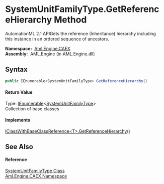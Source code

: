 SystemUnitFamilyType.GetReferenceHierarchy Method
=================================================
AutomationML 2.1 APIGets the reference (Inheritance) hierarchy including this instance in an ordered sequence of ancestors.

  **Namespace:**  [Aml.Engine.CAEX][1]  
  **Assembly:**  AML.Engine (in AML.Engine.dll)

Syntax
------

```csharp
public IEnumerable<SystemUnitFamilyType> GetReferenceHierarchy()
```

#### Return Value
Type: [IEnumerable][2]&lt;[SystemUnitFamilyType][3]>  
Collection of base classes
#### Implements
[IClassWithBaseClassReference&lt;T>.GetReferenceHierarchy()][4]  


See Also
--------

#### Reference
[SystemUnitFamilyType Class][3]  
[Aml.Engine.CAEX Namespace][1]  

[1]: ../README.md
[2]: https://docs.microsoft.com/dotnet/api/system.collections.generic.ienumerable-1
[3]: README.md
[4]: ../IClassWithBaseClassReference_1/GetReferenceHierarchy.md
[5]: https://www.automationml.org
[6]: ../../icons/logoShade.png